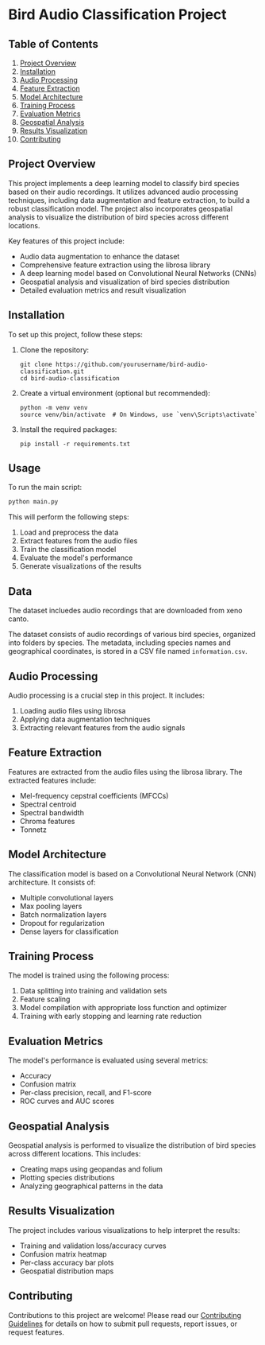 # Bird Audio Classification Project

## Table of Contents

1. [Project Overview](#project-overview)
2. [Installation](#installation)
3. [Audio Processing](#audio-processing)
4. [Feature Extraction](#feature-extraction)
5. [Model Architecture](#model-architecture)
6. [Training Process](#training-process)
7. [Evaluation Metrics](#evaluation-metrics)
8. [Geospatial Analysis](#geospatial-analysis)
9. [Results Visualization](#results-visualization)
10. [Contributing](#contributing)

## Project Overview

This project implements a deep learning model to classify bird species based on their audio recordings. It utilizes advanced audio processing techniques, including data augmentation and feature extraction, to build a robust classification model. The project also incorporates geospatial analysis to visualize the distribution of bird species across different locations.

Key features of this project include:
- Audio data augmentation to enhance the dataset
- Comprehensive feature extraction using the librosa library
- A deep learning model based on Convolutional Neural Networks (CNNs)
- Geospatial analysis and visualization of bird species distribution
- Detailed evaluation metrics and result visualization

## Installation

To set up this project, follow these steps:

1. Clone the repository:
   ```
   git clone https://github.com/yourusername/bird-audio-classification.git
   cd bird-audio-classification
   ```

2. Create a virtual environment (optional but recommended):
   ```
   python -m venv venv
   source venv/bin/activate  # On Windows, use `venv\Scripts\activate`
   ```

3. Install the required packages:
   ```
   pip install -r requirements.txt
   ```

## Usage

To run the main script:

```bash
python main.py
```

This will perform the following steps:
1. Load and preprocess the data
2. Extract features from the audio files
3. Train the classification model
4. Evaluate the model's performance
5. Generate visualizations of the results

## Data

The dataset incluedes audio recordings that are downloaded from xeno canto.

The dataset consists of audio recordings of various bird species, organized into folders by species. The metadata, including species names and geographical coordinates, is stored in a CSV file named `information.csv`.

## Audio Processing

Audio processing is a crucial step in this project. It includes:

1. Loading audio files using librosa
2. Applying data augmentation techniques
3. Extracting relevant features from the audio signals

## Feature Extraction

Features are extracted from the audio files using the librosa library. The extracted features include:

- Mel-frequency cepstral coefficients (MFCCs)
- Spectral centroid
- Spectral bandwidth
- Chroma features
- Tonnetz

## Model Architecture

The classification model is based on a Convolutional Neural Network (CNN) architecture. It consists of:

- Multiple convolutional layers
- Max pooling layers
- Batch normalization layers
- Dropout for regularization
- Dense layers for classification

## Training Process

The model is trained using the following process:

1. Data splitting into training and validation sets
2. Feature scaling
3. Model compilation with appropriate loss function and optimizer
4. Training with early stopping and learning rate reduction

## Evaluation Metrics

The model's performance is evaluated using several metrics:

- Accuracy
- Confusion matrix
- Per-class precision, recall, and F1-score
- ROC curves and AUC scores

## Geospatial Analysis

Geospatial analysis is performed to visualize the distribution of bird species across different locations. This includes:

- Creating maps using geopandas and folium
- Plotting species distributions
- Analyzing geographical patterns in the data

## Results Visualization

The project includes various visualizations to help interpret the results:

- Training and validation loss/accuracy curves
- Confusion matrix heatmap
- Per-class accuracy bar plots
- Geospatial distribution maps


## Contributing

Contributions to this project are welcome! Please read our [Contributing Guidelines](CONTRIBUTING.md) for details on how to submit pull requests, report issues, or request features.
